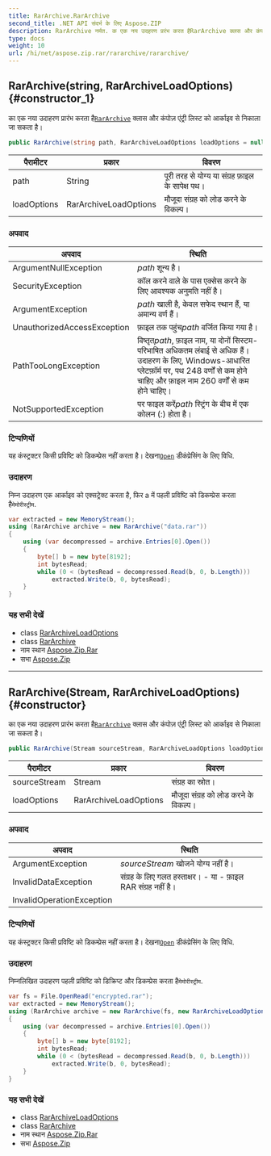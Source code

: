 ```yaml
---
title: RarArchive.RarArchive
second_title: .NET API संदर्भ के लिए Aspose.ZIP
description: RarArchive नर्मत. क एक नय उदहरण प्ररंभ करत हैRarArchive क्लस और कंपज़ एंट्र लस्ट क आर्कइव से नकल ज सकत है
type: docs
weight: 10
url: /hi/net/aspose.zip.rar/rararchive/rararchive/
---
```

## RarArchive(string, RarArchiveLoadOptions) {#constructor_1}

का एक नया उदाहरण प्रारंभ करता है[`RarArchive`](../) क्लास और कंपोज़ एंट्री लिस्ट को आर्काइव से निकाला जा सकता है।

```csharp
public RarArchive(string path, RarArchiveLoadOptions loadOptions = null)
```

| पैरामीटर | प्रकार | विवरण |
| --- | --- | --- |
| path | String | पूरी तरह से योग्य या संग्रह फ़ाइल के सापेक्ष पथ। |
| loadOptions | RarArchiveLoadOptions | मौजूदा संग्रह को लोड करने के विकल्प। |

### अपवाद

| अपवाद | स्थिति |
| --- | --- |
| ArgumentNullException | *path* शून्य है। |
| SecurityException | कॉल करने वाले के पास एक्सेस करने के लिए आवश्यक अनुमति नहीं है। |
| ArgumentException | *path* खाली है, केवल सफेद स्थान हैं, या अमान्य वर्ण हैं। |
| UnauthorizedAccessException | फ़ाइल तक पहुंच*path* वर्जित किया गया है। |
| PathTooLongException | विष्तृत*path*, फ़ाइल नाम, या दोनों सिस्टम-परिभाषित अधिकतम लंबाई से अधिक हैं। उदाहरण के लिए, Windows-आधारित प्लेटफ़ॉर्म पर, पथ 248 वर्णों से कम होने चाहिए और फ़ाइल नाम 260 वर्णों से कम होने चाहिए। |
| NotSupportedException | पर फाइल करें*path* स्ट्रिंग के बीच में एक कोलन (:) होता है। |

### टिप्पणियों

यह कंस्ट्रक्टर किसी प्रविष्टि को डिकम्प्रेस नहीं करता है। देखना[`Open`](../../rararchiveentry/open/) डीकंप्रेसिंग के लिए विधि.

### उदाहरण

निम्न उदाहरण एक आर्काइव को एक्सट्रेक्ट करता है, फिर a में पहली प्रविष्टि को डिकम्प्रेस करता है`मेमोरीस्ट्रीम`.

```csharp
var extracted = new MemoryStream();
using (RarArchive archive = new RarArchive("data.rar"))
{
    using (var decompressed = archive.Entries[0].Open())
    {
        byte[] b = new byte[8192];
        int bytesRead;
        while (0 < (bytesRead = decompressed.Read(b, 0, b.Length)))
            extracted.Write(b, 0, bytesRead);
    }
}
```

### यह सभी देखें

* class [RarArchiveLoadOptions](../../rararchiveloadoptions/)
* class [RarArchive](../)
* नाम स्थान [Aspose.Zip.Rar](../../rararchive/)
* सभा [Aspose.Zip](../../../)

---

## RarArchive(Stream, RarArchiveLoadOptions) {#constructor}

का एक नया उदाहरण प्रारंभ करता है[`RarArchive`](../) क्लास और कंपोज़ एंट्री लिस्ट को आर्काइव से निकाला जा सकता है।

```csharp
public RarArchive(Stream sourceStream, RarArchiveLoadOptions loadOptions = null)
```

| पैरामीटर | प्रकार | विवरण |
| --- | --- | --- |
| sourceStream | Stream | संग्रह का स्रोत। |
| loadOptions | RarArchiveLoadOptions | मौजूदा संग्रह को लोड करने के विकल्प। |

### अपवाद

| अपवाद | स्थिति |
| --- | --- |
| ArgumentException | *sourceStream* खोजने योग्य नहीं है। |
| InvalidDataException | संग्रह के लिए गलत हस्ताक्षर। - या - फ़ाइल RAR संग्रह नहीं है। |
| InvalidOperationException |  |

### टिप्पणियों

यह कंस्ट्रक्टर किसी प्रविष्टि को डिकम्प्रेस नहीं करता है। देखना[`Open`](../../rararchiveentry/open/) डीकंप्रेसिंग के लिए विधि.

### उदाहरण

निम्नलिखित उदाहरण पहली प्रविष्टि को डिक्रिप्ट और डिकम्प्रेस करता है`मेमोरीस्ट्रीम`.

```csharp
var fs = File.OpenRead("encrypted.rar");
var extracted = new MemoryStream();
using (RarArchive archive = new RarArchive(fs, new RarArchiveLoadOptions() { DecryptionPassword = "p@s$" }))
{
    using (var decompressed = archive.Entries[0].Open())
    {
        byte[] b = new byte[8192];
        int bytesRead;
        while (0 < (bytesRead = decompressed.Read(b, 0, b.Length)))
            extracted.Write(b, 0, bytesRead);
    }
}
```

### यह सभी देखें

* class [RarArchiveLoadOptions](../../rararchiveloadoptions/)
* class [RarArchive](../)
* नाम स्थान [Aspose.Zip.Rar](../../rararchive/)
* सभा [Aspose.Zip](../../../)


